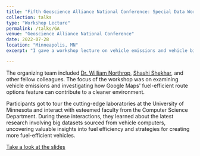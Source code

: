 ```yaml
---
title: "Fifth Geoscience Alliance National Conference: Special Data Workshop on Vehicle Emissions Data"
collection: talks
type: "Workshop Lecture"
permalink: /talks/GA
venue: "Geoscience Alliance National Conference"
date: 2022-07-28
location: "Minneapolis, MN"
excerpt: "I gave a workshop lecture on vehicle emissions and vehicle big data ..."

---
```

The organizing team included [Dr. William Northrop](https://cse.umn.edu/me/william-northrop), [Shashi Shekhar](https://cse.umn.edu/cs/shashi-shekhar), and other fellow colleagues. The focus of the workshop was on examining vehicle emissions and investigating how Google Maps' fuel-efficient route options feature can contribute to a cleaner environment.

Participants got to tour the cutting-edge laboratories at the University of Minnesota and interact with esteemed faculty from the Computer Science Department. During these interactions, they learned about the latest research involving big datasets sourced from vehicle computers, uncovering valuable insights into fuel efficiency and strategies for creating more fuel-efficient vehicles.

[Take a look at the slides](/files/PES_lecture.pdf)